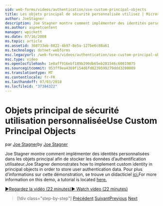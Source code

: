 ```yaml
---
uid: web-forms/videos/authentication/use-custom-principal-objects
title: Les objets principal de sécurité personnalisée utilisez | Microsoft Docs
author: JoeStagner
description: Joe Stagner montre comment implémenter des identités personnalisées dans les objets principal afin de stocker les données d’authentification utilisateur. Pour plus d’informations sur cette démonstration,...
ms.author: aspnetcontent
manager: wpickett
ms.date: 07/16/2008
ms.topic: article
ms.assetid: 368733eb-0822-4b97-8e5a-127be6c88a61
ms.technology: dotnet-webforms
msc.legacyurl: /web-forms/videos/authentication/use-custom-principal-objects
msc.type: video
ms.openlocfilehash: 1e0aff916ebf189b290db65eb281546c60819875
ms.sourcegitcommit: 953ff9ea4369f154d6fd0239599279ddd3280009
ms.translationtype: MT
ms.contentlocale: fr-FR
ms.lasthandoff: 07/03/2018
ms.locfileid: "37384322"
---
```

<a name="use-custom-principal-objects"></a><span data-ttu-id="db53f-104">Objets principal de sécurité utilisation personnalisée</span><span class="sxs-lookup"><span data-stu-id="db53f-104">Use Custom Principal Objects</span></span>
====================
<span data-ttu-id="db53f-105">par [Joe Stagner](https://github.com/JoeStagner)</span><span class="sxs-lookup"><span data-stu-id="db53f-105">by [Joe Stagner](https://github.com/JoeStagner)</span></span>

<span data-ttu-id="db53f-106">Joe Stagner montre comment implémenter des identités personnalisées dans les objets principal afin de stocker les données d’authentification utilisateur.</span><span class="sxs-lookup"><span data-stu-id="db53f-106">Joe Stagner demonstrates how to implement custom identity in principal objects in order to store user authentication data.</span></span> <span data-ttu-id="db53f-107">Pour plus d’informations sur cette démonstration, se trouve un didacticiel [ici.](../../overview/older-versions-security/introduction/forms-authentication-configuration-and-advanced-topics-vb.md)</span><span class="sxs-lookup"><span data-stu-id="db53f-107">For more information on this demo, a tutorial is located [here.](../../overview/older-versions-security/introduction/forms-authentication-configuration-and-advanced-topics-vb.md)</span></span>

[<span data-ttu-id="db53f-108">&#9654;Regardez la vidéo (22 minutes)</span><span class="sxs-lookup"><span data-stu-id="db53f-108">&#9654; Watch video (22 minutes)</span></span>](https://channel9.msdn.com/Blogs/ASP-NET-Site-Videos/use-custom-principal-objects)

> [!div class="step-by-step"]
> <span data-ttu-id="db53f-109">[Précédent](add-custom-data-to-the-authentication-method.md)
> [Suivant](understanding-aspnet-memberships.md)</span><span class="sxs-lookup"><span data-stu-id="db53f-109">[Previous](add-custom-data-to-the-authentication-method.md)
[Next](understanding-aspnet-memberships.md)</span></span>
